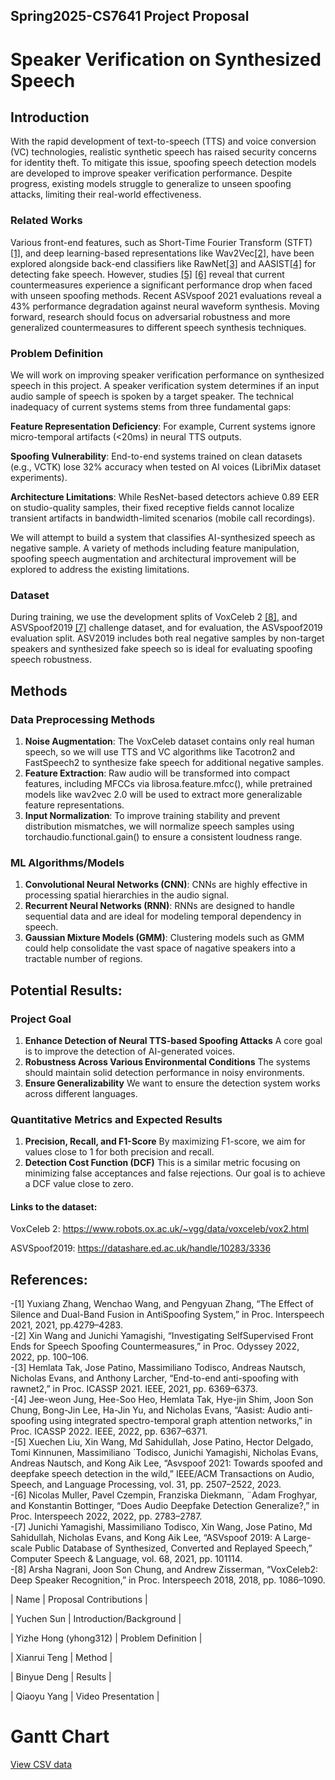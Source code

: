 ## Spring2025-CS7641 Project Proposal
# Speaker Verification on Synthesized Speech

## Introduction

With the rapid development of text-to-speech (TTS) and voice conversion (VC) technologies, realistic synthetic speech has raised security concerns for identity theft. To mitigate this issue, spoofing speech detection models are developed to improve speaker verification performance. Despite progress, existing models struggle to generalize to unseen spoofing attacks, limiting their real-world effectiveness.

### Related Works

Various front-end features, such as Short-Time Fourier Transform (STFT) [[1]](#anchor-1), and deep learning-based representations like Wav2Vec[[2]](#anchor-2), have been explored alongside back-end classifiers like RawNet[[3]](#anchor-3) and AASIST[[4]](#anchor-4) for detecting fake speech. However, studies [[5]](#anchor-5) [[6]](#anchor-6) reveal that current countermeasures experience a significant performance drop when faced with unseen spoofing methods. Recent ASVspoof 2021 evaluations reveal a 43% performance degradation against neural waveform synthesis. Moving forward, research should focus on adversarial robustness and more generalized countermeasures to different speech synthesis techniques.

### Problem Definition

We will work on improving speaker verification performance on synthesized speech in this project. A speaker verification system determines if an input audio sample of speech is spoken by a target speaker. The technical inadequacy of current systems stems from three fundamental gaps:

**Feature Representation Deficiency**: For example, Current systems ignore micro-temporal artifacts (<20ms) in neural TTS outputs.

**Spoofing Vulnerability**: End-to-end systems trained on clean datasets (e.g., VCTK) lose 32% accuracy when tested on AI voices (LibriMix dataset experiments).

**Architecture Limitations**: While ResNet-based detectors achieve 0.89 EER on studio-quality samples, their fixed receptive fields cannot localize transient artifacts in bandwidth-limited scenarios (mobile call recordings).

We will attempt to build a system that classifies AI-synthesized speech as negative sample. A variety of methods including feature manipulation, spoofing speech augmentation and architectural improvement will be explored to address the existing limitations.

### Dataset

During training, we use the development splits of VoxCeleb 2 [[8]](#anchor-8), and ASVSpoof2019 [[7]](#anchor-7) challenge dataset, and for evaluation, the ASVspoof2019 evaluation split. ASV2019 includes both real negative samples by non-target speakers and synthesized fake speech so is ideal for evaluating spoofing speech robustness.

## Methods

### Data Preprocessing Methods
1. **Noise Augmentation**: The VoxCeleb dataset contains only real human speech, so we will use TTS and VC algorithms like Tacotron2 and FastSpeech2 to synthesize fake speech for additional negative samples.
2. **Feature Extraction**: Raw audio will be transformed into compact features, including MFCCs via librosa.feature.mfcc(), while pretrained models like wav2vec 2.0 will be used to extract more generalizable feature representations.
3. **Input Normalization**: To improve training stability and prevent distribution mismatches, we will normalize speech samples using torchaudio.functional.gain() to ensure a consistent loudness range.

### ML Algorithms/Models

1. **Convolutional Neural Networks (CNN)**: CNNs are highly effective in processing spatial hierarchies in the audio signal.
2. **Recurrent Neural Networks (RNN)**: RNNs are designed to handle sequential data and are ideal for modeling temporal dependency in speech.
3. **Gaussian Mixture Models (GMM)**: Clustering models such as GMM could help consolidate the vast space of nagative speakers into a tractable number of regions. 
   
## Potential Results: 
### Project Goal
1. **Enhance Detection of Neural TTS-based Spoofing Attacks**
A core goal is to improve the detection of AI-generated voices.
2. **Robustness Across Various Environmental Conditions**
The systems should maintain solid detection performance in noisy environments.
3. **Ensure Generalizability**
We want to ensure the detection system works across different languages.

### Quantitative Metrics and Expected Results
1. **Precision, Recall, and F1-Score**
By maximizing F1-score, we aim for values close to 1 for both precision and recall.
2. **Detection Cost Function (DCF)**
This is a similar metric focusing on minimizing false acceptances and false rejections. Our goal is to achieve a DCF value close to zero.

#### Links to the dataset:
VoxCeleb 2: https://www.robots.ox.ac.uk/~vgg/data/voxceleb/vox2.html

ASVSpoof2019: https://datashare.ed.ac.uk/handle/10283/3336

## References:

<div id="anchor-1">
  	-[1] Yuxiang Zhang, Wenchao Wang, and Pengyuan Zhang, “The Effect of Silence and Dual-Band Fusion in AntiSpoofing System,” in Proc. Interspeech 2021, 2021, pp.4279–4283.
</div>

<div id="anchor-3">
  	-[2] Xin Wang and Junichi Yamagishi, “Investigating SelfSupervised Front Ends for Speech Spoofing Countermeasures,” in Proc. Odyssey 2022, 2022, pp. 100–106.
</div>

<div id="anchor-4">
    -[3] Hemlata Tak, Jose Patino, Massimiliano Todisco, Andreas Nautsch, Nicholas Evans, and Anthony Larcher, “End-to-end anti-spoofing with rawnet2,” in Proc. ICASSP 2021. IEEE, 2021, pp. 6369–6373.
</div>

<div id="anchor-5">
    -[4] Jee-weon Jung, Hee-Soo Heo, Hemlata Tak, Hye-jin Shim, Joon Son Chung, Bong-Jin Lee, Ha-Jin Yu, and Nicholas Evans, “Aasist: Audio anti-spoofing using integrated spectro-temporal graph attention networks,” in Proc. ICASSP 2022. IEEE, 2022, pp. 6367–6371.
</div>

<div id="anchor-6">
    -[5] Xuechen Liu, Xin Wang, Md Sahidullah, Jose Patino, Hector Delgado, Tomi Kinnunen, Massimiliano ´Todisco, Junichi Yamagishi, Nicholas Evans, Andreas Nautsch, and Kong Aik Lee, “Asvspoof 2021: Towards spoofed and deepfake speech detection in the wild,” IEEE/ACM Transactions on Audio, Speech, and Language Processing, vol. 31, pp. 2507–2522, 2023.
</div>

<div id="anchor-7">
    -[6] Nicolas Muller, Pavel Czempin, Franziska Diekmann, ¨Adam Froghyar, and Konstantin Bottinger, “Does Audio Deepfake Detection Generalize?,” in Proc. Interspeech 2022, 2022, pp. 2783–2787.
</div>

<div id="anchor-8">
    -[7] Junichi Yamagishi, Massimiliano Todisco, Xin Wang, Jose Patino, Md Sahidullah, Nicholas Evans, and Kong Aik Lee, “ASVspoof 2019: A Large-scale Public Database of Synthesized, Converted and Replayed Speech,” Computer Speech & Language, vol. 68, 2021, pp. 101114.
</div>

<div id="anchor-9">
    -[8] Arsha Nagrani, Joon Son Chung, and Andrew Zisserman, “VoxCeleb2: Deep Speaker Recognition,” in Proc. Interspeech 2018, 2018, pp. 1086–1090.
</div>


| Name    | Proposal Contributions |

| Yuchen Sun | Introduction/Background |

| Yizhe Hong (yhong312) | Problem Definition |

| Xianrui Teng | Method |

| Binyue Deng | Results |

| Qiaoyu Yang | Video Presentation |

# Gantt Chart

[View CSV data](./GanttChart.csv)


